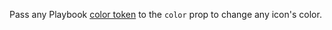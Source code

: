 Pass any Playbook <a href="https://playbook.powerapp.cloud/visual_guidelines/colors" target="_blank">color token</a> to the `color` prop to change any icon's color. 